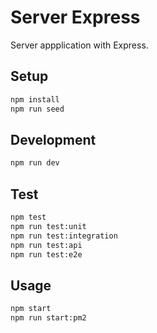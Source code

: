 # Server Express

Server appplication with Express.

## Setup

```sh
npm install
npm run seed
```

## Development

```sh
npm run dev
```

## Test

```sh
npm test
npm run test:unit
npm run test:integration
npm run test:api
npm run test:e2e
```

## Usage

```sh
npm start
npm run start:pm2
```
